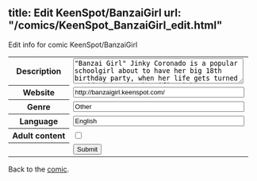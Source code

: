 title: Edit KeenSpot/BanzaiGirl
url: "/comics/KeenSpot_BanzaiGirl_edit.html"
---
Edit info for comic KeenSpot/BanzaiGirl

<form name="comic" action="http://gaepostmail.appspot.com/comic/" method="post">
<table class="comicinfo">
<tr>
<th>Description</th><td><textarea name="description" cols="40" rows="3">&quot;Banzai Girl&quot; Jinky Coronado is a popular schoolgirl about to have her big 18th birthday party, when her life gets turned upside-down. Her horrific nightmares literally invade our reality... and those same nightmares may be the key to saving the world!</textarea></td>
</tr>
<tr>
<th>Website</th><td><input type="text" name="url" value="http://banzaigirl.keenspot.com/" size="40"/></td>
</tr>
<tr>
<th>Genre</th><td><input type="text" name="genre" value="Other" size="40"/></td>
</tr>
<tr>
<th>Language</th><td><input type="text" name="language" value="English" size="40"/></td>
</tr>
<tr>
<th>Adult content</th><td><input type="checkbox" name="adult" value="adult" /></td>
</tr>
<tr>
<th></th><td>
<input type="hidden" name="comic" value="KeenSpot_BanzaiGirl" />
<input type="submit" name="submit" value="Submit" />
</td>
</tr>
</table>
</form>

Back to the [comic](KeenSpot_BanzaiGirl.html).
